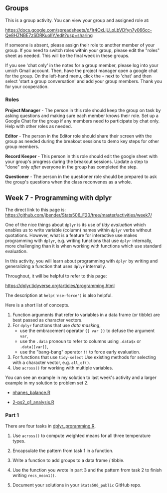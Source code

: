 ## Groups

This is a group activity. You can view your group
and assigned role at:

https://docs.google.com/spreadsheets/d/1r4OxLjU_oLbVDfyn7y066cc-Qe8HZNBE7zSDRKuoIlY/edit?usp=sharing

If someone is absent, please assign their role to another member of your group.
If you need to switch roles within your group, please edit the "roles" sheet
as needed. This will be the final week in these groups. 

If you see 'chat only' in the notes for a group member, please log into 
your umich Gmail account.  Then, have the project manager open a google chat 
for the group.  On the left-hand menu, click the `+` next to
'chat' and then select 'start a group conversation' and add your group members.
Thank you for your cooperation.

### Roles

**Project Manager** - The person in this role should keep the group on task
by asking questions and making sure each member knows their role.
Set up a Google Chat for the group if any members need to participate by
chat only. Help with other roles as needed.

**Editor** - The person in the Editor role should share their screen with the
group as needed during the breakout sessions to demo key steps for other group
members. 

**Record Keeper** - This person in this role should edit the google sheet 
with your group's progress during the breakout sessions. Update a step to "done"
only *after* everyone in the group has completed the step.  

**Questioner** - The person in the questioner role should be prepared to ask the
group's questions when the class reconvenes as a whole. 

## Week 7 - Programming with dplyr

The direct link to this page is:
https://github.com/jbender/Stats506_F20/tree/master/activities/week7/

One of the nice things about `dplyr` is its use of *tidy evaluation* which
enables us to write variable (column) names within `dplyr` verbs without
quotations. However, what is a feature for interactive use makes programming with
`dplyr`, e.g. writing functions that use `dplyr` internally, more challenging than it
is when working with functions which use standard evaluation. 

In this activity, you will learn about programming with `dplyr` by writing and generalizing a
function that uses `dplyr` internally. 

Throughout, it will be helpful to refer to this page:

https://dplyr.tidyverse.org/articles/programming.html

The description at `help('nse-force')` is also helpful. 

Here is a short list of concepts.

1. Function arguments that refer to variables in a data frame (or tibble)
   are best passed as character vectors.
2. For `dplyr` functions that use *data masking*,
   + use the embracement operator `{{ var }}` to defuse the argument `var`,
   + use the `.data` pronoun to refer to columns using `.data$x` or `.data[[var]]`,
   + use the "bang-bang" operator `!!` to force early evaluation.
3. For functions that use `tidy-select` Use existing methods for selecting with
   a character vector, e.g. `all_of()`.
4. Use `across()` for working with multiple variables.

You can see an example in my solution to last week's activity and a larger example in
my solution to problem set 2.

 * [nhanes_balance.R](../week6/nhanes_balance.R)

 * [2-ps2_q1_analysis.R](../../problem_sets/solutions/ps2/2-ps2_q1_analysis.R)

### Part 1

There are four tasks in [dplyr_proramming.R](./dplyr_programming.R).

1. Use `across()` to compute weighted means for all three
   temperature types.

2. Encapsulate the pattern from task 1 in a function. 

3. Write a function to add groups to a data frame / tibble.

4. Use the function you wrote in part 3  and the pattern from task 2
   to finish writing `recs_mean1()`.

5. Document your solutions in your `Stats506_public` GitHub repo.




